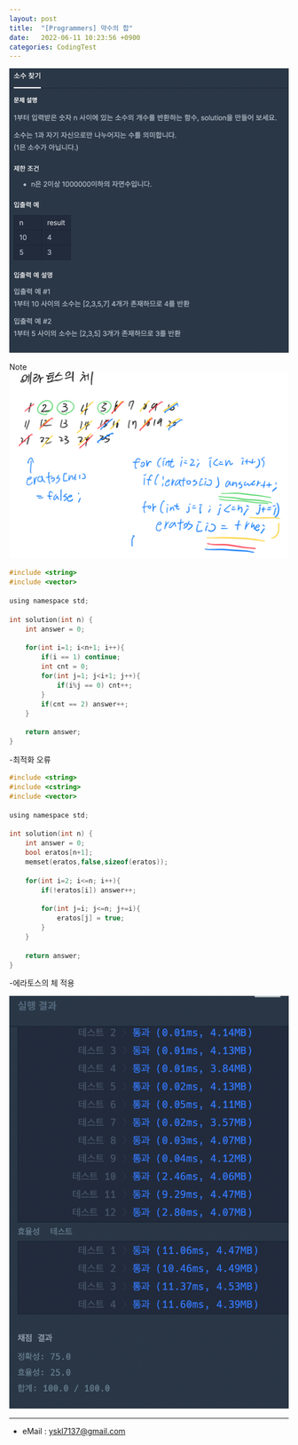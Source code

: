 ```yaml
---
layout: post
title:  "[Programmers] 약수의 합"
date:   2022-06-11 10:23:56 +0900
categories: CodingTest
---
```


![Scr2](/img/220613/220613_4Scr2.png)

Note <br>
![noteImg](/img/220613/220613_4.PNG)

~~~ c
#include <string>
#include <vector>

using namespace std;

int solution(int n) {
    int answer = 0;
    
    for(int i=1; i<n+1; i++){
        if(i == 1) continue;
        int cnt = 0;
        for(int j=1; j<i+1; j++){
            if(i%j == 0) cnt++;
        }
        if(cnt == 2) answer++;
    }
    
    return answer;
}
~~~
-최적화 오류
~~~ c
#include <string>
#include <cstring>
#include <vector>

using namespace std;

int solution(int n) {
    int answer = 0;
    bool eratos[n+1];
    memset(eratos,false,sizeof(eratos));
    
    for(int i=2; i<=n; i++){
        if(!eratos[i]) answer++;
        
        for(int j=i; j<=n; j+=i){
            eratos[j] = true;
        }
    }
    
    return answer;
}
~~~
-에라토스의 체 적용

![Scr1](/img/220613/220613_4Scr1.png)

***
* eMail : <yskl7137@gmail.com>
